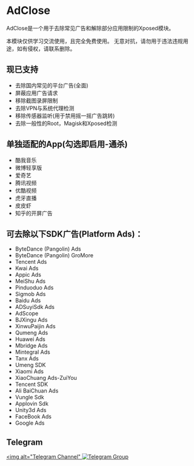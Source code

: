 
# AdClose
AdClose是一个用于去除常见广告和解除部分应用限制的Xposed模块。

本模块仅供学习交流使用，且完全免费使用。
无意对抗，请勿用于违法违规用途，如有侵权，请联系删除。


## 现已支持
- 去除国内常见的平台广告(全面)
- 屏蔽应用广告请求
- 移除截图录屏限制
- 去除VPN与系统代理检测
- 移除传感器监听(用于禁用摇一摇广告跳转)
- 去除一般性的Root，Magisk和Xposed检测

## 单独适配的App(勾选即启用-通杀)
- 酷我音乐
- 微博轻享版
- 爱奇艺
- 腾讯视频
- 优酷视频
- 虎牙直播
- 皮皮虾
- 知乎的开屏广告


## 可去除以下SDK广告(Platform Ads)：
- ByteDance (Pangolin) Ads
- ByteDance (Pangolin) GroMore
- Tencent Ads
- Kwai Ads
- Appic Ads
- MeiShu Ads
- Pinduoduo Ads
- Sigmob Ads
- Baidu Ads
- ADSuyiSdk Ads
- AdScope
- BJXingu Ads
- XinwuPaijin Ads
- Qumeng Ads
- Huawei Ads
- Mbridge Ads
- Mintegral Ads
- Tanx Ads
- Umeng SDK
- Xiaomi Ads
- XiaoChuang Ads-ZuiYou
- Tencent SDK
- Ali BaiChuan Ads
- Vungle Sdk
- Applovin Sdk
- Unity3d Ads
- FaceBook Ads
- Google Ads

## Telegram
<a href="https://t.me/AdClose"><img alt="Telegram Channel"
<a href="https://t.me/AdClose_Chat"><img alt="Telegram Group"
src="https://img.shields.io/badge/Telegram-@AdClose-blue.svg?logo=telegram"></a>
